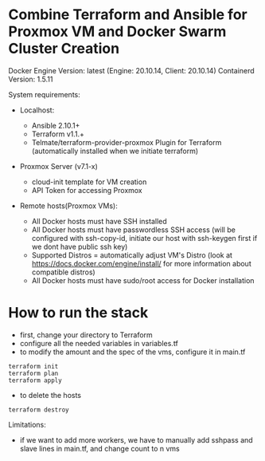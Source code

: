 # Combine Terraform and Ansible for Proxmox VM and Docker Swarm Cluster Creation


Docker Engine Version: latest (Engine: 20.10.14, Client: 20.10.14)
Containerd Version: 1.5.11

System requirements:
- Localhost:
  - Ansible 2.10.1+
  - Terraform v1.1.+
  - Telmate/terraform-provider-proxmox Plugin for Terraform (automatically installed when we initiate terraform)

- Proxmox Server (v7.1-x)
  - cloud-init template for VM creation
  - API Token for accessing Proxmox

- Remote hosts(Proxmox VMs):
  - All Docker hosts must have SSH installed
  - All Docker hosts must have passwordless SSH access (will be configured with ssh-copy-id, initiate our host with ssh-keygen first if we dont have public ssh key)
  - Supported Distros = automatically adjust VM's Distro (look at https://docs.docker.com/engine/install/ for more information about compatible distros)
  - All Docker hosts must have sudo/root access for Docker installation

# How to run the stack
- first, change your directory to Terraform
- configure all the needed variables in variables.tf
- to modify the amount and the spec of the vms, configure it in main.tf

```
terraform init
terraform plan
terraform apply
```
- to delete the hosts
```
terraform destroy
```

Limitations:
 - if we want to add more workers, we have to manually add sshpass and slave lines in main.tf, and change count to n vms
